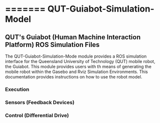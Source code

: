 =======
QUT-Guiabot-Simulation-Model
============================

## QUT's Guiabot (Human Machine Interaction Platform) ROS Simulation Files 

The QUT-Guiabot-Simulation-Mode module provides a ROS simulation interface for the Queensland University of Technology (QUT) mobile robot, the Guiabot. This module provides users with th means of generating the mobile robot within the Gasebo and Rviz Simulation Environments. This documentation provides instructions on how to use the robot model.

### Execution

### Sensors (Feedback Devices)

### Control (Differential Drive)


